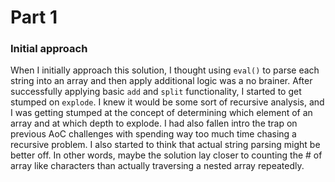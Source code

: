 # Part 1
### Initial approach
When I initially approach this solution, I thought using `eval()` to parse each string into an array and then apply additional logic was a no brainer. After successfully applying basic `add` and `split` functionality, I started to get stumped on `explode`. I knew it would be some sort of recursive analysis, and I was getting stumped at the concept of determining which element of an array and at which depth to explode. I had also fallen intro the trap on previous AoC challenges with spending way too much time chasing a recursive problem. I also started to think that actual string parsing might be better off. In other words, maybe the solution lay closer to counting the # of array like characters than actually traversing a nested array repeatedly.
